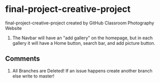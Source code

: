 # final-project-creative-project
final-project-creative-project created by GitHub Classroom
Photography Website

1. The Navbar will have an "add gallery" on the homepage, but in each gallery it will have a Home button, search bar, and add picture button.


## Comments

1. All Branches are Deleted! If an issue happens create another branch else write to master!
